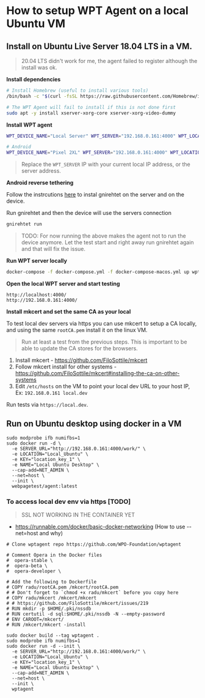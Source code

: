# How to setup WPT Agent on a local Ubuntu VM

## Install on Ubuntu Live Server 18.04 LTS in a VM.

> 20.04 LTS didn't work for me, the agent failed to register although the install was ok.

**Install dependencies**

```bash
# Install Homebrew (useful to install various tools)
/bin/bash -c "$(curl -fsSL https://raw.githubusercontent.com/Homebrew/install/HEAD/install.sh)"

# The WPT Agent will fail to install if this is not done first
sudo apt -y install xserver-xorg-core xserver-xorg-video-dummy
```

**Install WPT agent**

```bash
WPT_DEVICE_NAME="Local Server" WPT_SERVER="192.168.0.161:4000" WPT_LOCATION="Local_Ubuntu" WPT_KEY="location_key_1" DISABLE_IPV6=y WPT_EDGE=n WPT_BRAVE=n WPT_EPIPHANY=n bash <(curl -s https://raw.githubusercontent.com/WPO-Foundation/wptagent-install/master/debian.sh)

# Android
WPT_DEVICE_NAME="Pixel 2XL" WPT_SERVER="192.168.0.161:4000" WPT_LOCATION="Local_Ubuntu_Android" WPT_KEY="location_key_1" AGENT_MODE=android DISABLE_IPV6=y WPT_EDGE=n WPT_BRAVE=n WPT_EPIPHANY=n bash <(curl -s https://raw.githubusercontent.com/WPO-Foundation/wptagent-install/master/debian.sh)
```

> Replace the `WPT_SERVER` IP with your current local IP address, or the server address.

**Android reverse tethering**

Follow the instrcutions [here](https://github.com/Genymobile/gnirehtet) to instal gnirehtet on the server and on the device.

Run gnirehtet and then the device will use the servers connection

```bash
gnirehtet run
```

> TODO: For now running the above makes the agent not to run the device anymore. Let the test start and right away run gnirehtet again and that will fix the issue.

**Run WPT server locally**

```bash
docker-compose -f docker-compose.yml -f docker-compose-macos.yml up wpt_server
```

**Open the local WPT server and start testing**

```
http://localhost:4000/
http://192.168.0.161:4000/
```

**Install mkcert and set the same CA as your local**

To test local dev servers via https you can use mkcert to setup a CA locally, and using the same `rootCA.pem` install it on the linux VM.

> Run at least a test from the previous steps. This is important to be able to update the CA stores for the browsers.

1. Install mkcert - https://github.com/FiloSottile/mkcert
2. Follow mkcert install for other systems - https://github.com/FiloSottile/mkcert#installing-the-ca-on-other-systems
3. Edit `/etc/hosts` on the VM to point your local dev URL to your host IP, Ex: `192.168.0.161 local.dev`

Run tests via `https://local.dev`.

## Run on Ubuntu desktop using docker in a VM

```
sudo modprobe ifb numifbs=1
sudo docker run -d \
  -e SERVER_URL="http://192.168.0.161:4000/work/" \
  -e LOCATION="Local_Ubuntu" \
  -e KEY="location_key_1" \
  -e NAME="Local Ubuntu Desktop" \
  --cap-add=NET_ADMIN \
  --net=host \
  --init \
  webpagetest/agent:latest
```

### To access local dev env via https [TODO]

> SSL NOT WORKING IN THE CONTAINER YET

- https://runnable.com/docker/basic-docker-networking (How to use --net=host and why)

```
# Clone wptagent repo https://github.com/WPO-Foundation/wptagent

# Comment Opera in the Docker files
#  opera-stable \
#  opera-beta \
#  opera-developer \

# Add the following to Dockerfile
# COPY radu/rootCA.pem /mkcert/rootCA.pem
# # Don't forget to `chmod +x radu/mkcert` before you copy here
# COPY radu/mkcert /mkcert/mkcert
# # https://github.com/FiloSottile/mkcert/issues/219
# RUN mkdir -p $HOME/.pki/nssdb
# RUN certutil -d sql:$HOME/.pki/nssdb -N --empty-password
# ENV CAROOT=/mkcert/
# RUN /mkcert/mkcert -install

sudo docker build --tag wptagent .
sudo modprobe ifb numifbs=1
sudo docker run -d --init \
  -e SERVER_URL="http://192.168.0.161:4000/work/" \
  -e LOCATION="Local_Ubuntu" \
  -e KEY="location_key_1" \
  -e NAME="Local Ubuntu Desktop" \
  --cap-add=NET_ADMIN \
  --net=host \
  --init \
  wptagent
```